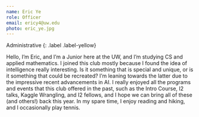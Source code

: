 ```yaml
---
name: Eric Ye
role: Officer
email: ericy4@uw.edu
photo: eric_ye.jpg
---
```


Administrative
{: .label .label-yellow}

Hello, I’m Eric, and I’m a Junior here at the UW, and I’m studying CS and applied mathematics. I joined this club mostly because I found the idea of intelligence really interesting. Is it something that is special and unique, or is it something that could be recreated? I’m leaning towards the latter due to the impressive recent advancements in AI. I really enjoyed all the programs and events that this club offered in the past, such as the Intro Course, I2 talks, Kaggle Wrangling, and I2 fellows, and I hope we can bring all of these (and others!) back this year. In my spare time, I enjoy reading and hiking, and I occasionally play tennis.
